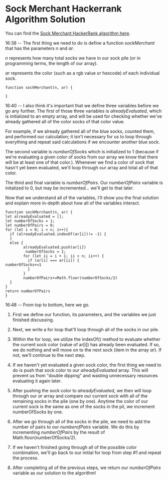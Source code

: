 # Sock Merchant Hackerrank Algorithm Solution

You can find the [Sock Merchant HackerRank algorithm here](https://www.hackerrank.com/challenges/sock-merchant/problem).


16:38 -- The first thing we need to do is define a function *sockMerchant* that has the parameters *n* and *ar*.

*n* represents how many total socks we have in our sock pile (or in programming terms, the length of our array).

*ar* represents the color (such as a rgb value or hexcode) of each individual sock.
```
function sockMerchant(n, ar) {

}
```
16:40 -- I also think it's important that we define three variables before we go any further. The first of those three variables is *alreadyEvaluated*, which is initialized to an empty array, and will be used for checking whether we've already gathered all of the color socks of that color value.

For example, if we already gathered all of the blue socks, counted them, and performed our calculation; it isn't necessary for us to loop through everything and repeat said calculations if we encounter another blue sock.

The second variable is *numberOfSocks* which is initialized to 1 (because if we're evaluating a given color of socks from our array we know that there will be at least one of that color.). Whenever we find a color of sock that hasn't yet been evaluated, we'll loop through our array and total all of that color.

The third and final variable is *numberOfPairs*. Our *numberOfPairs* variable is initalized to 0, but may be incremented... we'll get to that later.

Now that we understand all of the variables, I'll show you the final solution and explain more in-depth about how all of the variables interact.
```
function sockMerchant(n, ar) {
let alreadyEvaluated = [];
let numberOfSocks = 1;
let numberOfPairs = 0;
for (let i = 0; i < n; i++){
  if (alreadyEvaluated.indexOf(ar[i])!= -1) {
  }
  else {
        alreadyEvaluated.push(ar[i])
         numberOfSocks = 1;
        for (let ii = i + 1; ii < n; ii++) {
          if (ar[i] === ar[ii]) {
numberOfSocks+=1
          }
        }
        numberOfPairs+=Math.floor(numberOfSocks/2)
  }
}
return numberOfPairs
}
```
16:48 -- From top to bottom, here we go.
 1. First we define our function, its parameters, and the variables we just finished discussing.

 1. Next, we write a for loop that'll loop through all of the socks in our pile.

 1. Within the for loop, we utilize the indexOf() method to evaluate whether the current sock color (value of ar[i]) has already been evaluated. If so, we do nothing and will move on to the next sock (item in the array *ar*). If not, we'll continue to the next step.

 1. If we haven't yet evaluated a given sock color, the first thing we need to do is push that sock color to our *alreadyEvaluated* array. This will prevent us from "double dipping" and wasting unnecessary resources evaluating it again later.

 1. After pushing the sock color to *alreadyEvaluated*, we then will loop through our *ar* array and compare our current sock with all of the remaining socks in the pile (one by one). Anytime the color of our current sock is the same as one of the socks in the pil, we increment numberOfSocks by one.

 1. After we go through all of the socks in the pile, we need to add the number of pairs to our *numberofPairs* variable. We do this by incrementing *numberOfPairs* by the result of Math.floor(numberOfSocks/2).

 1. If we haven't finished going through all of the possible color combination, we'll go back to our initial for loop from step #1 and repeat the process.

 1. After completing all of the previous steps, we return our *numberOfPairs* variable as our solution to the algorithm!